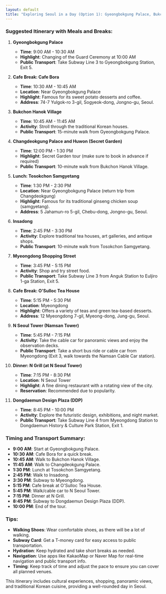 ```yaml
---
layout: default
title: "Exploring Seoul in a Day (Option 1): Gyeongbokgung Palace, Bukchon Hanok Village, Insadong, Myeongdong, Seoul Tower, Dongdaemun"
---
```

### Suggested Itinerary with Meals and Breaks:

1. **Gyeongbokgung Palace**
   - **Time**: 9:00 AM - 10:30 AM
   - **Highlight**: Changing of the Guard Ceremony at 10:00 AM
   - **Public Transport**: Take Subway Line 3 to Gyeongbokgung Station, Exit 5.

2. **Cafe Break: Cafe Bora**
   - **Time**: 10:30 AM - 10:45 AM
   - **Location**: Near Gyeongbokgung Palace
   - **Highlight**: Famous for its sweet potato desserts and coffee.
   - **Address**: 74-7 Yulgok-ro 3-gil, Sogyeok-dong, Jongno-gu, Seoul.

3. **Bukchon Hanok Village**
   - **Time**: 10:45 AM - 11:45 AM
   - **Activity**: Stroll through the traditional Korean houses.
   - **Public Transport**: 15-minute walk from Gyeongbokgung Palace.

4. **Changdeokgung Palace and Huwon (Secret Garden)**
   - **Time**: 12:00 PM - 1:30 PM
   - **Highlight**: Secret Garden tour (make sure to book in advance if required)
   - **Public Transport**: 10-minute walk from Bukchon Hanok Village.

5. **Lunch: Tosokchon Samgyetang**
   - **Time**: 1:30 PM - 2:30 PM
   - **Location**: Near Gyeongbokgung Palace (return trip from Changdeokgung)
   - **Highlight**: Famous for its traditional ginseng chicken soup (samgyetang).
   - **Address**: 5 Jahamun-ro 5-gil, Chebu-dong, Jongno-gu, Seoul.

6. **Insadong**
   - **Time**: 2:45 PM - 3:30 PM
   - **Activity**: Explore traditional tea houses, art galleries, and antique shops.
   - **Public Transport**: 10-minute walk from Tosokchon Samgyetang.

7. **Myeongdong Shopping Street**
   - **Time**: 3:45 PM - 5:15 PM
   - **Activity**: Shop and try street food.
   - **Public Transport**: Take Subway Line 3 from Anguk Station to Euljiro 1-ga Station, Exit 5.

8. **Cafe Break: O'Sulloc Tea House**
   - **Time**: 5:15 PM - 5:30 PM
   - **Location**: Myeongdong
   - **Highlight**: Offers a variety of teas and green tea-based desserts.
   - **Address**: 12 Myeongdong 7-gil, Myeong-dong, Jung-gu, Seoul.

9. **N Seoul Tower (Namsan Tower)**
   - **Time**: 5:45 PM - 7:15 PM
   - **Activity**: Take the cable car for panoramic views and enjoy the observation decks.
   - **Public Transport**: Take a short bus ride or cable car from Myeongdong (Exit 3, walk towards the Namsan Cable Car station).

10. **Dinner: N Grill (at N Seoul Tower)**
    - **Time**: 7:15 PM - 8:30 PM
    - **Location**: N Seoul Tower
    - **Highlight**: A fine dining restaurant with a rotating view of the city.
    - **Reservation**: Recommended due to popularity.

11. **Dongdaemun Design Plaza (DDP)**
    - **Time**: 8:45 PM - 10:00 PM
    - **Activity**: Explore the futuristic design, exhibitions, and night market.
    - **Public Transport**: Take Subway Line 4 from Myeongdong Station to Dongdaemun History & Culture Park Station, Exit 1.

### Timing and Transport Summary:

- **9:00 AM**: Start at Gyeongbokgung Palace.
- **10:30 AM**: Cafe Bora for a quick break.
- **10:45 AM**: Walk to Bukchon Hanok Village.
- **11:45 AM**: Walk to Changdeokgung Palace.
- **1:30 PM**: Lunch at Tosokchon Samgyetang.
- **2:45 PM**: Walk to Insadong.
- **3:30 PM**: Subway to Myeongdong.
- **5:15 PM**: Cafe break at O'Sulloc Tea House.
- **5:45 PM**: Walk/cable car to N Seoul Tower.
- **7:15 PM**: Dinner at N Grill.
- **8:45 PM**: Subway to Dongdaemun Design Plaza (DDP).
- **10:00 PM**: End of the tour.

### Tips:

- **Walking Shoes**: Wear comfortable shoes, as there will be a lot of walking.
- **Subway Card**: Get a T-money card for easy access to public transportation.
- **Hydration**: Keep hydrated and take short breaks as needed.
- **Navigation**: Use apps like KakaoMap or Naver Map for real-time navigation and public transport info.
- **Timing**: Keep track of time and adjust the pace to ensure you can cover all planned venues.

This itinerary includes cultural experiences, shopping, panoramic views, and traditional Korean cuisine, providing a well-rounded day in Seoul.
